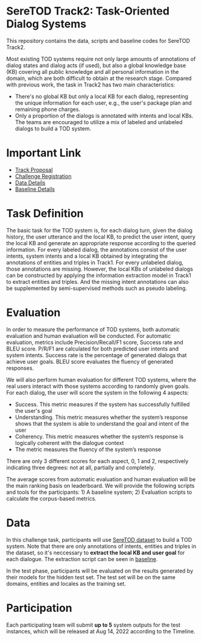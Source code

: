 # SereTOD Track2: Task-Oriented Dialog Systems
This repository contains the data, scripts and baseline codes for SereTOD Track2.

Most existing TOD systems require not only large amounts of annotations of dialog states and dialog acts (if used), but also a global knowledge base (KB) covering all public knowledge and all personal information in the domain, which are both difficult to obtain at the research stage. Compared with previous work, the task in Track2 has two main characteristics:
* There's no global KB but only a local KB for each dialog, representing the unique information for each user, e.g., the user's package plan and remaining phone charges.
*  Only a proportion of the dialogs is annotated with intents and local KBs. The teams are encouraged to utilize a mix of labeled and unlabeled dialogs to build a TOD system.

# Important Link

* [Track Proposal](http://seretod.org/SereTOD_Challenge_Description_v1.pdf)
* [Challenge Registration](http://seretod.org/Challenge.html)
* [Data Details]((../data/README.md))
* [Baseline Details](./baseline/README.md)



# Task Definition
The basic task for the TOD system is, for each dialog turn, given the dialog history, the user utterance and the local KB, to predict the user intent, query the local KB and generate an appropriate response according to the queried information. 
For every labeled dialog, the annotations consist of the user intents, system intents and a local KB obtained by integrating the annotations of entities and triples in Track1. 
For every unlabeled dialog, those annotations are missing. However, the local KBs of unlabeled dialogs can be constructed by applying the information extraction model in Track1 to extract entities and triples. And the missing intent annotations can also be supplemented by semi-supervised methods such as pseudo labeling.
# Evaluation
In order to measure the performance of TOD systems, both automatic evaluation and human evaluation will be conducted. 
For automatic evaluation, metrics include Precision/Recall/F1 score, Success rate and BLEU score.  P/R/F1 are calculated for both predicted user intents and system intents.
Success rate is the percentage of generated dialogs that achieve user goals. BLEU score evaluates the fluency of generated responses.

We will also perform human evaluation for different TOD systems, where the real users interact with those systems according to randomly given goals. For each dialog, the user will score the system in the following 4 aspects:
* Success. This metric measures if the system has successfully fulfilled the user's goal
* Understanding. This metric measures whether the system’s response shows that the system is able to understand the goal and intent of the user
* Coherency. This metric measures whether the system’s response is logically coherent with the dialogue context
* The metric measures the fluency of the system’s response

There are only 3 different scores for each aspect, 0, 1 and 2, respectively indicating three degrees: not at all, partially and completely.

The average scores from automatic evaluation and human evaluation will be the main ranking basis on leaderboard.
We will provide the following scripts and tools for the participants: 1) A baseline system; 2) Evaluation scripts to calculate the corpus-based metrics.
# Data
In this challenge task, participants will use [SereTOD dataset](../data/) to build a TOD system. Note that there are only annotations of intents, entities and triples in the dataset, so it's neccessary to **extract the local KB and user goal** for each dialogue. The extraction script can be seen in [baseline](./baseline/).

In the test phase, participants will be evaluated on the results generated by their models for the hidden test set.
The test set will be on the same domains, entities and locales as the training set.

# Participation
Each participating team will submit **up to 5** system outputs for the test instances, which will be released at Aug 14, 2022 according to the Timeline.
